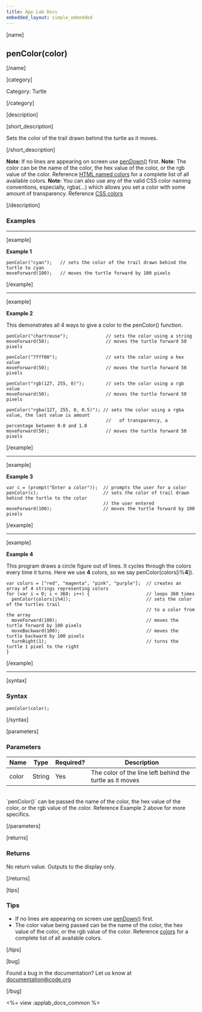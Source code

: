 ```yaml
---
title: App Lab Docs
embedded_layout: simple_embedded
---
```


[name]

## penColor(color)

[/name]


[category]

Category: Turtle

[/category]

[description]

[short_description]

Sets the color of the trail drawn behind the turtle as it moves.

[/short_description]

**Note**: If no lines are appearing on screen use [penDown()](/applab/docs/penDown) first.
**Note**: The color can be the name of the color, the hex value of the color, or the rgb value of the color. Reference [HTML named colors](https://developer.mozilla.org/en-US/docs/Web/CSS/color_value#Color_keywords) for a complete list of all available colors.
**Note**: You can also use any of the valid CSS color naming conventions, especially, rgba(...) which allows you set a color with some amount of transparency. Reference [CSS colors](https://developer.mozilla.org/en-US/docs/Web/CSS/color_value)

[/description]

### Examples
____________________________________________________

[example]

**Example 1**


```
penColor("cyan");   // sets the color of the trail drawn behind the turtle to cyan
moveForward(100);   // moves the turtle forward by 100 pixels
```

[/example]

____________________________________________________

[example]

**Example 2**

This demonstrates all 4 ways to give a color to the penColor() function.


```
penColor("chartreuse");     		 // sets the color using a string
moveForward(50);            	 	 // moves the turtle forward 50 pixels

penColor("7fff00");          		 // sets the color using a hex value
moveForward(50);              		 // moves the turtle forward 50 pixels

penColor("rgb(127, 255, 0)"); 		 // sets the color using a rgb value
moveForward(50);              		 // moves the turtle forward 50 pixels

penColor("rgba(127, 255, 0, 0.5)"); // sets the color using a rgba value, the last value is amount
									 //   of transparency, a percentage between 0.0 and 1.0
moveForward(50);              		 // moves the turtle forward 50 pixels
```

[/example]

____________________________________________________

[example]

**Example 3**


```
var c = (prompt("Enter a color"));  // prompts the user for a color
penColor(c);                        // sets the color of trail drawn behind the turtle to the color
                                    // the user entered
moveForward(100);                   // moves the turtle forward by 100 pixels
```


[/example]

____________________________________________________

[example]

**Example 4**

This program draws a circle figure out of lines. It cycles through the colors every time it turns. Here we use **4** colors, so we say penColor(colors[i%**4**]).


```
var colors = ["red", "magenta", "pink", "purple"];  // creates an array of 4 strings representing colors
for (var i = 0; i < 360; i++) {                     // loops 360 times
  penColor(colors[i%4]);                            // sets the color of the turtles trail
                                                    // to a color from the array
  moveForward(100);                                 // moves the turtle forward by 100 pixels
  moveBackward(100);                                // moves the turtle backward by 100 pixels
  turnRight(1);                                     // turns the turtle 1 pixel to the right
}
```


[/example]

____________________________________________________


[syntax]

### Syntax

```
penColor(color);
```

[/syntax]

[parameters]

### Parameters

| Name  | Type | Required? | Description |
|-----------------|------|-----------|-------------|
| color | String | Yes | The color of the line left behind the turtle as it moves  |
<br />
`penColor()` can be passed the name of the color, the hex value of the color, or the rgb value of the color. Reference Example 2 above for more specifics.

[/parameters]

[returns]

### Returns
No return value. Outputs to the display only.

[/returns]

[tips]

### Tips
- If no lines are appearing on screen use [penDown()](/applab/docs/penDown) first.
- The color value being passed can be the name of the color, the hex value of the color, or the rgb value of the color. Reference [colors](https://developer.mozilla.org/en-US/docs/Web/CSS/color_value) for a complete list of all available colors.

[/tips]

[bug]

Found a bug in the documentation? Let us know at documentation@code.org

[/bug]

<%= view :applab_docs_common %>
